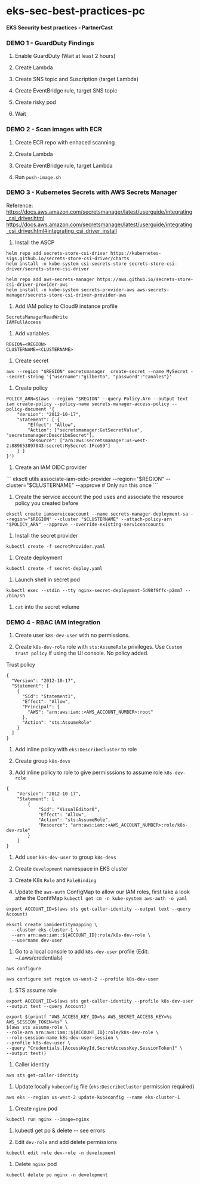 # eks-sec-best-practices-pc

**EKS Security best practices - PartnerCast**

### DEMO 1 - GuardDuty Findings

1. Enable GuardDuty (Wait at least 2 hours)

1. Create Lambda

1. Create SNS topic and Suscription (target Lambda)

1. Create EventBridge rule, target SNS topic

1. Create risky pod

1. Wait

### DEMO 2 - Scan images with ECR

1. Create ECR repo with enhaced scanning

1. Create Lambda

1. Create EventBridge rule, target Lambda

1. Run `push-image.sh`

### DEMO 3 - Kubernetes Secrets with AWS Secrets Manager

Reference: https://docs.aws.amazon.com/secretsmanager/latest/userguide/integrating_csi_driver.html
https://docs.aws.amazon.com/secretsmanager/latest/userguide/integrating_csi_driver.html#integrating_csi_driver_install

1. Install the ASCP

  ```
  helm repo add secrets-store-csi-driver https://kubernetes-sigs.github.io/secrets-store-csi-driver/charts
  helm install -n kube-system csi-secrets-store secrets-store-csi-driver/secrets-store-csi-driver

  helm repo add aws-secrets-manager https://aws.github.io/secrets-store-csi-driver-provider-aws
  helm install -n kube-system secrets-provider-aws aws-secrets-manager/secrets-store-csi-driver-provider-aws
  ```

1. Add IAM policy to Cloud9 instance profile

  ```
  SecretsManagerReadWrite
  IAMFullAccess
  ```

1. Add variables

  ```
  REGION=<REGION>
  CLUSTERNAME=<CLUSTERNAME>
  ```

1. Create secret

  ```
  aws --region "$REGION" secretsmanager  create-secret --name MySecret --secret-string '{"username":"gilberto", "password":"canales"}'
  ```

1. Create policy

  ```
  POLICY_ARN=$(aws --region "$REGION" --query Policy.Arn --output text iam create-policy --policy-name secrets-manager-access-policy --policy-document '{
      "Version": "2012-10-17",
      "Statement": [ {
          "Effect": "Allow",
          "Action": ["secretsmanager:GetSecretValue", "secretsmanager:DescribeSecret"],
          "Resource": ["arn:aws:secretsmanager:us-west-2:889653897043:secret:MySecret-IFcoS9"]
      } ]
  }')
  ```

1. Create an IAM OIDC provider

  ´´´
  eksctl utils associate-iam-oidc-provider --region="$REGION" --cluster="$CLUSTERNAME" --approve # Only run this once
  ´´´

1. Create the service account the pod uses and associate the resource policy you created before

  ```
  eksctl create iamserviceaccount --name secrets-manager-deployment-sa --region="$REGION" --cluster "$CLUSTERNAME" --attach-policy-arn "$POLICY_ARN" --approve --override-existing-serviceaccounts
  ```

1. Install the secret provider

  ```
  kubectl create -f secretProvider.yaml
  ```

1. Create deployment

  ```
  kubectl create -f secret-deploy.yaml
  ```

1. Launch shell in secret pod

  ```
  kubectl exec --stdin --tty nginx-secret-deployment-5d98f9ffc-p2mm7 -- /bin/sh
  ```

1. `cat` into the secret volume

### DEMO 4 - RBAC IAM integration

1. Create user `k8s-dev-user` with no permissions.

1. Create `k8s-dev-role` role with `sts:AssumeRole` privileges. Use `Custom trust policy` if using the UI console. No policy added.

  Trust policy
  ```
  {
    "Version": "2012-10-17",
    "Statement": [
      {
        "Sid": "Statement1",
        "Effect": "Allow",
        "Principal": {
          "AWS": "arn:aws:iam::<AWS_ACCOUNT_NUMBER>:root"
        },
        "Action": "sts:AssumeRole"
      }
    ]
  }
  ```

1. Add inline policy with `eks:DescribeCluster` to role

1. Create group `k8s-devs`

1. Add inline policy to role to give permisssions to assume role `k8s-dev-role`

  ```
  {
      "Version": "2012-10-17",
      "Statement": [
          {
              "Sid": "VisualEditor0",
              "Effect": "Allow",
              "Action": "sts:AssumeRole",
              "Resource": "arn:aws:iam::<AWS_ACCOUNT_NUMBER>:role/k8s-dev-role"
          }
      ]
  }
  ```

1. Add user `k8s-dev-user` to group `k8s-devs`

1. Create `development` namespace in EKS cluster

1. Create K8s `Role` and `RoleBinding`

1. Update the `aws-auth` ConfigMap to allow our IAM roles, first take a look athe the ConfifMap `kubectl get cm -n kube-system aws-auth -o yaml`

  ```
  export ACCOUNT_ID=$(aws sts get-caller-identity --output text --query Account)
  ```

  ```
  eksctl create iamidentitymapping \
    --cluster eks-cluster-1 \
    --arn arn:aws:iam::${ACCOUNT_ID}:role/k8s-dev-role \
    --username dev-user
  ```

1. Go to a local console to add `k8s-dev-user` profile (Edit: ~/.aws/credentials)

  ```
  aws configure
  ```

  ```
  aws configure set region us-west-2 --profile k8s-dev-user
  ```

1. STS assume role

  ```
  export ACCOUNT_ID=$(aws sts get-caller-identity --profile k8s-dev-user --output text --query Account)
  ```

  ```
  export $(printf "AWS_ACCESS_KEY_ID=%s AWS_SECRET_ACCESS_KEY=%s AWS_SESSION_TOKEN=%s" \
  $(aws sts assume-role \
  --role-arn arn:aws:iam::${ACCOUNT_ID}:role/k8s-dev-role \
  --role-session-name k8s-dev-user-session \
  --profile k8s-dev-user \
  --query "Credentials.[AccessKeyId,SecretAccessKey,SessionToken]" \
  --output text))
  ```

1. Caller identity

  ```
  aws sts get-caller-identity
  ```

1. Update locally `kubeconfig` file (`eks:DescribeCluster` permission required)

  ```
  aws eks --region us-west-2 update-kubeconfig --name eks-cluster-1
  ```

1. Create `nginx` pod

  ```
  kubectl run nginx --image=nginx
  ```

1. kubectl get po & delete -- see errors

1. Edit `dev-role` and add delete permissions

  ```
  kubectl edit role dev-role -n development
  ```

1. Delete `nginx` pod

  ```
  kubectl delete po nginx -n development
  ```
